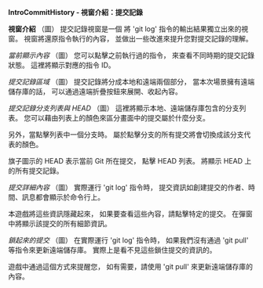 **IntroCommitHistory - 視窗介紹：提交記錄**

**視窗介紹**
（圖）
提交記錄視窗是一個
將 'git log' 指令的輸出結果獨立出來的視窗。
視窗將還原指令執行的內容，
並做出一些改進來提升您對提交記錄的理解。

*當前顯示內容*
（圖）
您可以點擊之前執行過的指令，
來查看不同時期的提交記錄狀態。
這裡將顯示對應的指令 ID。

*提交記錄區域*
（圖）
提交記錄將分成本地和遠端兩個部分，
當本次場景擁有遠端儲存庫的話，
可以通過遠端折疊按鈕來展開、收起內容。

*提交記錄分支列表與 HEAD*
（圖）
這裡將顯示本地、遠端儲存庫包含的分支列表。
您可以藉由列表上的顏色來區分畫面中的提交屬於什麼分支。

另外，當點擊列表中一個分支時。
屬於點擊分支的所有提交將會切換成該分支代表的顏色。

旗子圖示的 HEAD 表示當前 Git 所在提交，
點擊 HEAD 列表。
將顯示 HEAD 上的所有提交記錄。

*提交詳細內容*
（圖）
實際運行 'git log' 指令時，
提交資訊如創建提交的作者、時間、訊息都會顯示於命令行上。

本遊戲將這些資訊隱藏起來，
如果要查看這些內容，請點擊特定的提交。
在彈窗中將顯示該提交的所有細節資訊。

*鎖起來的提交*
（圖）
在實際運行 'git log' 指令時，
如果我們沒有通過 'git pull' 等指令來更新遠端儲存庫。
實際上是看不見這些鎖住提交的資訊的。

遊戲中通過這個方式來提醒您，
如有需要，請使用 'git pull' 來更新遠端儲存庫的內容。